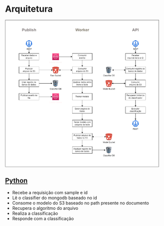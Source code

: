 # Arquitetura

![Diagrama da arquietura](https://github.com/jhonatan98rios/naive-bayes-classifier-infra/blob/main/diagram.png?raw=true)

## [Python](https://github.com/jhonatan98rios/naive-bayes-classifier-runner-py)
- Recebe a requisição com sample e id
- Lê o classifier do mongodb baseado no id
- Consome o modelo do S3 baseado no path presente no documento
- Recupera o algoritmo do arquivo
- Realiza a classificação
- Responde com a classificação
